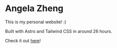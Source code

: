 # Angela Zheng

This is my personal website! :)

Built with Astro and Tailwind CSS in around 26 hours.

Check it out [here](https://angelazheng.ca/)!
